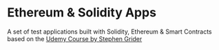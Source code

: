 # Ethereum & Solidity Apps

A set of test applications built with Solidity, Ethereum & Smart Contracts based on the [Udemy Course by Stephen Grider](https://www.udemy.com/course/ethereum-and-solidity-the-complete-developers-guide/)
